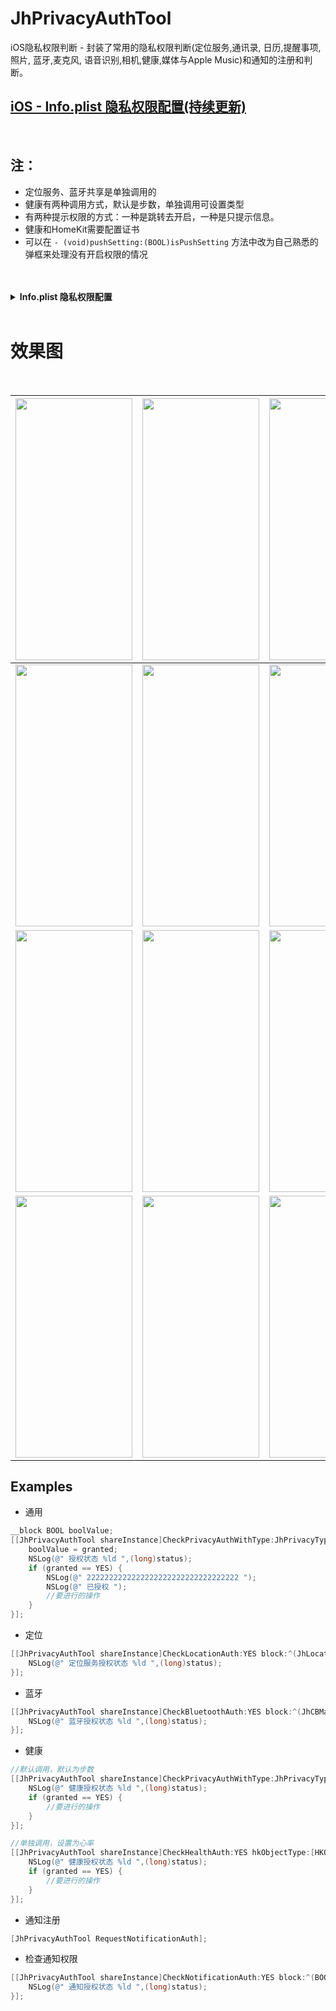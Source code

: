 # JhPrivacyAuthTool

iOS隐私权限判断 - 封装了常用的隐私权限判断(定位服务,通讯录, 日历,提醒事项, 照片, 蓝牙,麦克风, 语音识别,相机,健康,媒体与Apple Music)和通知的注册和判断。<br> 

## [iOS - Info.plist 隐私权限配置(持续更新)](https://blog.csdn.net/iotjin/article/details/117284738)

 <br> 

 ## 注： <br> 

- 定位服务、蓝牙共享是单独调用的
- 健康有两种调用方式，默认是步数，单独调用可设置类型
- 有两种提示权限的方式：一种是跳转去开启，一种是只提示信息。
- 健康和HomeKit需要配置证书
- 可以在 `- (void)pushSetting:(BOOL)isPushSetting` 方法中改为自己熟悉的弹框来处理没有开启权限的情况
<br> 
<br> 



<details>
   <summary><strong>Info.plist 隐私权限配置</strong></summary>

```objc
<key>NSLocationWhenInUseUsageDescription</key>
 <string>APP需要您的同意，才能在使用时获取位置信息，以便于搜索附近的xxx位置</string>
 <key>NSLocationAlwaysAndWhenInUseUsageDescription</key>
 <string>App需要您的同意，才能访问位置信息，以便于搜索附近的xxx位置</string>
 <key>NSLocationAlwaysUsageDescription</key>
 <string>App需要您的同意，才能始终访问位置信息，以便于搜索附近的xxx位置</string>
 <key>NSLocationUsageDescription</key>
 <string>APP需要您的同意，才能访问位置信息，以便于搜索附近的xxx位置</string>
 <key>NSContactsUsageDescription</key>
 <string>APP需要您的同意，才能访问通讯录 (通讯录信息仅用于查找联系人，并会得到严格保密)</string>
 <key>NSCalendarsUsageDescription</key>
 <string>APP需要您的同意，才能访问日历，以便于获取更好的使用体验</string>
 <key>NSRemindersUsageDescription</key>
 <string>APP需要您的同意，才能访问提醒事项，以便于获取更好的使用体验</string>
 <key>NSPhotoLibraryUsageDescription</key>
 <string>APP需要您的同意，才能访问相册，以便于图片选取、上传、发布</string>
 <key>NSPhotoLibraryAddUsageDescription</key>
 <string>APP需要您的同意，才能访问相册，以便于保存图片</string>
 <key>NSBluetoothPeripheralUsageDescription</key>
 <string>APP需要您的同意，才能使用蓝牙</string>
 <key>NSBluetoothAlwaysUsageDescription</key>
 <string>APP需要您的同意，才能始终使用蓝牙</string>
 <key>NSLocalNetworkUsageDescription</key>
 <string>App不会连接到您所用网络上的设备，只会检测与您本地网关的连通性。用户也可以在 iOS 设备的设置-隐私-本地网络界面修改此App的权限设置。</string>
 <key>NSMicrophoneUsageDescription</key>
 <string>APP需要您的同意，才能使用麦克风，以便于视频录制、语音识别、语音聊天</string>
 <key>NSSpeechRecognitionUsageDescription</key>
 <string>APP需要您的同意，才能进行语音识别，以便于获取更好的使用体验</string>
 <key>NSCameraUsageDescription</key>
 <string>APP需要您的同意，才能使用摄像头，以便于相机拍摄，上传、发布照片</string>
 
 <key>NSFaceIDUsageDescription</key>
 <string>APP需要您的同意，才能获取人脸识别权限</string>
 <key>NSSiriUsageDescription</key>
 <string>APP需要您的同意，才能获取Siri使用权限</string>
 
 <key>NSHealthClinicalHealthRecordsShareUsageDescription</key>
 <string>APP需要您的同意，才能获取健康记录权限</string>
 <key>NSHealthShareUsageDescription</key>
 <string>APP需要您的同意，才能获取健康分享权限</string>
 <key>NSHealthUpdateUsageDescription</key>
 <string>APP需要您的同意，才能获取健康更新权限</string>
 <key>NSHomeKitUsageDescription</key>
 <string>APP需要您的同意，才能获取HomeKit权限</string>
 <key>NSMotionUsageDescription</key>
 <string>APP需要您的同意，才能获取运动与健身权限</string>
 <key>kTCCServiceMediaLibrary</key>
 <string>APP需要您的同意，才能获取音乐权限</string>
 <key>NSAppleMusicUsageDescription</key>
 <string>APP需要您的同意，才能获取媒体库权限权限</string>
 <key>NSVideoSubscriberAccountUsageDescription</key>
 <string>APP需要您的同意，才能获取AppleTV使用权限</string>
```
</details>



<br> 

# 效果图

<br> 

| <img src="https://raw.githubusercontent.com/iotjin/JhPrivacyAuthTool/master/JhPrivacyAuthTool/screenshots/0.png" width="187" height="419"> | <img src="https://raw.githubusercontent.com/iotjin/JhPrivacyAuthTool/master/JhPrivacyAuthTool/screenshots/1.png" width="187" height="419"> | <img src="https://raw.githubusercontent.com/iotjin/JhPrivacyAuthTool/master/JhPrivacyAuthTool/screenshots/2.png" width="187" height="419"> |
| ------ | ------ | ------ |
| <img src="https://raw.githubusercontent.com/iotjin/JhPrivacyAuthTool/master/JhPrivacyAuthTool/screenshots/3.png" width="187" height="419"> | <img src="https://raw.githubusercontent.com/iotjin/JhPrivacyAuthTool/master/JhPrivacyAuthTool/screenshots/4.png" width="187" height="419"> | <img src="https://raw.githubusercontent.com/iotjin/JhPrivacyAuthTool/master/JhPrivacyAuthTool/screenshots/5.png" width="187" height="419"> |
| <img src="https://raw.githubusercontent.com/iotjin/JhPrivacyAuthTool/master/JhPrivacyAuthTool/screenshots/6.png" width="187" height="419"> | <img src="https://raw.githubusercontent.com/iotjin/JhPrivacyAuthTool/master/JhPrivacyAuthTool/screenshots/7.png" width="187" height="419"> | <img src="https://raw.githubusercontent.com/iotjin/JhPrivacyAuthTool/master/JhPrivacyAuthTool/screenshots/8.png" width="187" height="419"> |
| <img src="https://raw.githubusercontent.com/iotjin/JhPrivacyAuthTool/master/JhPrivacyAuthTool/screenshots/9.png" width="187" height="419"> | <img src="https://raw.githubusercontent.com/iotjin/JhPrivacyAuthTool/master/JhPrivacyAuthTool/screenshots/10.png" width="187" height="419"> | <img src="https://raw.githubusercontent.com/iotjin/JhPrivacyAuthTool/master/JhPrivacyAuthTool/screenshots/11.png" width="187" height="419">


## Examples

* 通用
```objectivec
__block BOOL boolValue;
[[JhPrivacyAuthTool shareInstance]CheckPrivacyAuthWithType:JhPrivacyTypePhotos isPushSetting:YES block:^(BOOL granted, JhAuthStatus status) {
    boolValue = granted;
    NSLog(@" 授权状态 %ld ",(long)status);
    if (granted == YES) {
        NSLog(@" 2222222222222222222222222222222222 ");
        NSLog(@" 已授权 ");
        //要进行的操作
    }
}];
```
* 定位
```objectivec
[[JhPrivacyAuthTool shareInstance]CheckLocationAuth:YES block:^(JhLocationAuthStatus status) {
    NSLog(@" 定位服务授权状态 %ld ",(long)status);
}];
```
* 蓝牙
```objectivec
[[JhPrivacyAuthTool shareInstance]CheckBluetoothAuth:YES block:^(JhCBManagerStatus status) {
    NSLog(@" 蓝牙授权状态 %ld ",(long)status);
}];
```

* 健康
```objectivec
//默认调用，默认为步数
[[JhPrivacyAuthTool shareInstance]CheckPrivacyAuthWithType:JhPrivacyTypeHealth isPushSetting:YES block:^(BOOL granted, JhAuthStatus status) {
    NSLog(@" 健康授权状态 %ld ",(long)status);
    if (granted == YES) {
        //要进行的操作
    }
}];

//单独调用，设置为心率
[[JhPrivacyAuthTool shareInstance]CheckHealthAuth:YES hkObjectType:[HKObjectType quantityTypeForIdentifier:HKQuantityTypeIdentifierHeartRate] block:^(BOOL granted, JhAuthStatus status) {
    NSLog(@" 健康授权状态 %ld ",(long)status);
    if (granted == YES) {
        //要进行的操作
    }
}];
```

* 通知注册
```objectivec
[JhPrivacyAuthTool RequestNotificationAuth];
```

* 检查通知权限
```objectivec
[[JhPrivacyAuthTool shareInstance]CheckNotificationAuth:YES block:^(BOOL granted, JhAuthStatus status) {
    NSLog(@" 通知授权状态 %ld ",(long)status);
}];
```
